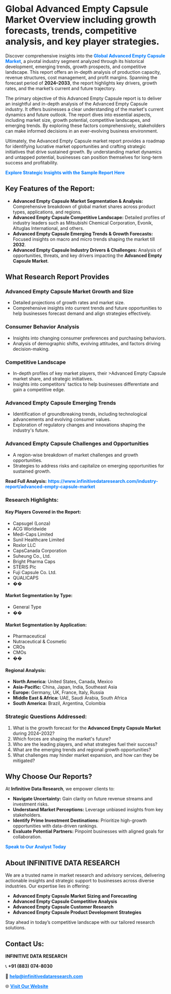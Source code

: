 <h1>Global Advanced Empty Capsule Market Overview including growth forecasts, trends, competitive analysis, and key player strategies.</h1>
<p>
Discover comprehensive insights into the 
<a href="https://www.infinitivedataresearch.com/industry-report/advanced-empty-capsule-market" rel="dofollow" style="color: #007BFF; text-decoration: none;"><strong>Global Advanced Empty Capsule Market</strong></a>, a pivotal industry segment analyzed through its historical development, emerging trends, growth prospects, and competitive landscape. This report offers an in-depth analysis of production capacity, revenue structures, cost management, and profit margins. Spanning the forecast period of <strong>2024–2033</strong>, the report highlights key drivers, growth rates, and the market’s current and future trajectory.
</p>
<p>
The primary objective of this Advanced Empty Capsule report is to deliver an insightful and in-depth analysis of the Advanced Empty Capsule industry. It offers businesses a clear understanding of the market's current dynamics and future outlook. The report dives into essential aspects, including market size, growth potential, competitive landscapes, and emerging trends. By exploring these factors comprehensively, stakeholders can make informed decisions in an ever-evolving business environment.
</p>
<p>
Ultimately, the Advanced Empty Capsule market report provides a roadmap for identifying lucrative market opportunities and crafting strategic initiatives that drive sustained growth. By understanding market dynamics and untapped potential, businesses can position themselves for long-term success and profitability.
</p>
<p>
<a href="https://www.infinitivedataresearch.com/request-sample/reportId=108854" style="color: #007BFF; text-decoration: none;"><strong>Explore Strategic Insights with the Sample Report Here</strong></a>
</p>

<h2>Key Features of the Report:</h2>
<ul>
<li><strong>Advanced Empty Capsule Market Segmentation & Analysis:</strong> Comprehensive breakdown of global market shares across product types, applications, and regions.</li>
<li><strong>Advanced Empty Capsule Competitive Landscape:</strong> Detailed profiles of industry leaders such as Mitsubishi Chemical Corporation, Evonik, Altuglas International, and others.</li>
<li><strong>Advanced Empty Capsule Emerging Trends & Growth Forecasts:</strong> Focused insights on macro and micro trends shaping the market till <strong>2032</strong>.</li>
<li><strong>Advanced Empty Capsule Industry Drivers & Challenges:</strong> Analysis of opportunities, threats, and key drivers impacting the <strong>Advanced Empty Capsule Market</strong>.</li>
</ul>

<h2>What Research Report Provides</h2>
<h3>Advanced Empty Capsule Market Growth and Size</h3>
<ul>
<li>Detailed projections of growth rates and market size.</li>
<li>Comprehensive insights into current trends and future opportunities to help businesses forecast demand and align strategies effectively.</li>
</ul>

<h3>Consumer Behavior Analysis</h3>
<ul>
<li>Insights into changing consumer preferences and purchasing behaviors.</li>
<li>Analysis of demographic shifts, evolving attitudes, and factors driving decision-making.</li>
</ul>

<h3>Competitive Landscape</h3>
<ul>
<li>In-depth profiles of key market players, their >Advanced Empty Capsule market share, and strategic initiatives.</li>
<li>Insights into competitors' tactics to help businesses differentiate and gain a competitive edge.</li>
</ul>

<h3>Advanced Empty Capsule Emerging Trends</h3>
<ul>
<li>Identification of groundbreaking trends, including technological advancements and evolving consumer values.</li>
<li>Exploration of regulatory changes and innovations shaping the industry's future.</li>
</ul>

<h3>Advanced Empty Capsule Challenges and Opportunities</h3>
<ul>
<li>A region-wise breakdown of market challenges and growth opportunities.</li>
<li>Strategies to address risks and capitalize on emerging opportunities for sustained growth.</li>
</ul>
<p><strong>Read Full Analysis:</strong> <a href="https://www.infinitivedataresearch.com/industry-report/advanced-empty-capsule-market" rel="dofollow" style="color: #007BFF; text-decoration: none;"><strong>https://www.infinitivedataresearch.com/industry-report/advanced-empty-capsule-market</strong></a></p>
<h3>Research Highlights:</h3>
<h4>Key Players Covered in the Report:</h4>
<ul><li>Capsugel (Lonza)</li><li>ACG Worldwide</li><li>Medi-Caps Limited</li><li>Sunil Healthcare Limited</li><li>Roxlor LLC</li><li>CapsCanada Corporation</li><li>Suheung Co., Ltd.</li><li>Bright Pharma Caps</li><li>STERIS Plc</li><li>Fuji Capsule Co. Ltd.</li><li>QUALICAPS</li><li>��</li></ul>
<h4>Market Segmentation by Type:</h4>
<ul><li>General Type</li><li>��</li></ul>
<h4>Market Segmentation by Application:</h4>
<ul><li>Pharmaceutical</li><li>Nutraceutical &amp; Cosmetic</li><li>CROs</li><li>CMOs</li><li>��</li></ul>

<h4>Regional Analysis:</h4>
<ul>
<li><strong>North America:</strong> United States, Canada, Mexico</li>
<li><strong>Asia-Pacific:</strong> China, Japan, India, Southeast Asia</li>
<li><strong>Europe:</strong> Germany, UK, France, Italy, Russia</li>
<li><strong>Middle East & Africa:</strong> UAE, Saudi Arabia, South Africa</li>
<li><strong>South America:</strong> Brazil, Argentina, Colombia</li>
</ul>

<h3>Strategic Questions Addressed:</h3>
<ol>
<li>What is the growth forecast for the <strong>Advanced Empty Capsule Market</strong> during 2024–2032?</li>
<li>Which forces are shaping the market's future?</li>
<li>Who are the leading players, and what strategies fuel their success?</li>
<li>What are the emerging trends and regional growth opportunities?</li>
<li>What challenges may hinder market expansion, and how can they be mitigated?</li>
</ol>

<h2>Why Choose Our Reports?</h2>
<p>At <strong>Infinitive Data Research</strong>, we empower clients to:</p>
<ul>
<li><strong>Navigate Uncertainty:</strong> Gain clarity on future revenue streams and investment risks.</li>
<li><strong>Understand Market Perceptions:</strong> Leverage unbiased insights from key stakeholders.</li>
<li><strong>Identify Prime Investment Destinations:</strong> Prioritize high-growth opportunities with data-driven rankings.</li>
<li><strong>Evaluate Potential Partners:</strong> Pinpoint businesses with aligned goals for collaboration.</li>
</ul>
<p><a href="https://www.infinitivedataresearch.com/industry-report/advanced-empty-capsule-market" rel="dofollow" style="color: #007BFF; text-decoration: none;"><strong>Speak to Our Analyst Today</strong></a></p>

<h2>About INFINITIVE DATA RESEARCH</h2>
<p>We are a trusted name in market research and advisory services, delivering actionable insights and strategic support to businesses across diverse industries. Our expertise lies in offering:</p>
<ul>
<li><strong>Advanced Empty Capsule Market Sizing and Forecasting</strong></li>
<li><strong>Advanced Empty Capsule Competitive Analysis</strong></li>
<li><strong>Advanced Empty Capsule Customer Research</strong></li>
<li><strong>Advanced Empty Capsule Product Development Strategies</strong></li>
</ul>
<p>Stay ahead in today’s competitive landscape with our tailored research solutions.</p>

<h2>Contact Us:</h2>
<p><strong>INFINITIVE DATA RESEARCH</strong></p>
<p>📞 <strong>+91 (883) 074-8030</strong></p>
<p>📧 <strong><a href="mailto:help@infinitivedataresearch.com" style="color: #007BFF;">help@infinitivedataresearch.com</a></strong></p>
<p>🌐 <strong><a href="https://www.infinitivedataresearch.com" rel="dofollow" style="color: #007BFF;">Visit Our Website</a></strong></p>